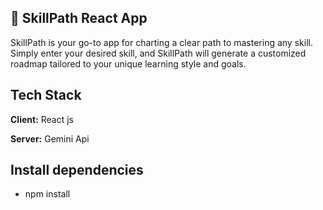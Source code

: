 



## 🚀 SkillPath React App
SkillPath is your go-to app for charting a clear path to mastering any skill. Simply enter your desired skill, and SkillPath will generate a customized roadmap tailored to your unique learning style and goals.


## Tech Stack

**Client:** React js

**Server:** Gemini Api


## Install dependencies

 - npm install
